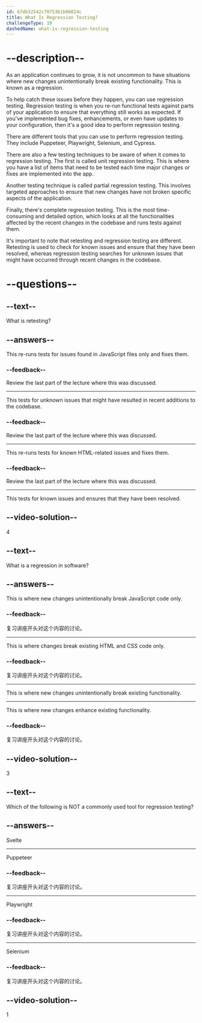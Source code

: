 ```yaml
---
id: 67db32542c7075361b06024c
title: What Is Regression Testing?
challengeType: 19
dashedName: what-is-regression-testing
---
```


# --description--

As an application continues to grow, it is not uncommon to have situations where new changes unintentionally break existing functionality. This is known as a regression.

To help catch these issues before they happen, you can use regression testing. Regression testing is when you re-run functional tests against parts of your application to ensure that everything still works as expected. If you've implemented bug fixes, enhancements, or even have updates to your configuration, then it's a good idea to perform regression testing.

There are different tools that you can use to perform regression testing. They include Puppeteer, Playwright, Selenium, and Cypress.

There are also a few testing techniques to be aware of when it comes to regression testing. The first is called unit regression testing. This is where you have a list of items that need to be tested each time major changes or fixes are implemented into the app.

Another testing technique is called partial regression testing. This involves targeted approaches to ensure that new changes have not broken specific aspects of the application.

Finally, there's complete regression testing. This is the most time-consuming and detailed option, which looks at all the functionalities affected by the recent changes in the codebase and runs tests against them.

It's important to note that retesting and regression testing are different. Retesting is used to check for known issues and ensure that they have been resolved, whereas regression testing searches for unknown issues that might have occurred through recent changes in the codebase.

# --questions--

## --text--

What is retesting?

## --answers--

This re-runs tests for issues found in JavaScript files only and fixes them.

### --feedback--

Review the last part of the lecture where this was discussed.

---

This tests for unknown issues that might have resulted in recent additions to the codebase.

### --feedback--

Review the last part of the lecture where this was discussed.

---

This re-runs tests for known HTML-related issues and fixes them.

### --feedback--

Review the last part of the lecture where this was discussed.

---

This tests for known issues and ensures that they have been resolved.

## --video-solution--

4

## --text--

What is a regression in software?

## --answers--

This is where new changes unintentionally break JavaScript code only.

### --feedback--

复习讲座开头对这个内容的讨论。

---

This is where changes break existing HTML and CSS code only.

### --feedback--

复习讲座开头对这个内容的讨论。

---

This is where new changes unintentionally break existing functionality.

---

This is where new changes enhance existing functionality.

### --feedback--

复习讲座开头对这个内容的讨论。

## --video-solution--

3

## --text--

Which of the following is NOT a commonly used tool for regression testing?

## --answers--

Svelte

---

Puppeteer

### --feedback--

复习讲座开头对这个内容的讨论。

---

Playwright

### --feedback--

复习讲座开头对这个内容的讨论。

---

Selenium

### --feedback--

复习讲座开头对这个内容的讨论。

## --video-solution--

1
